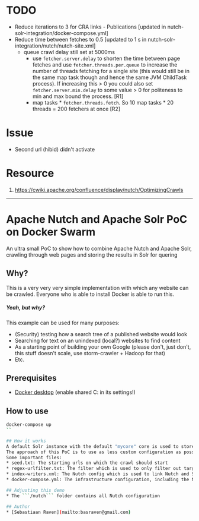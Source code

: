 # TODO

- Reduce iterations to 3 for CRA links - Publications [updated in nutch-solr-integration/docker-compose.yml]
- Reduce time between fetches to 0.5 [updated to 1 s in nutch-solr-integration/nutch/nutch-site.xml]
    - queue crawl delay still set at 5000ms
        - use `fetcher.server.delay` to shorten the time between page fetches and use `fetcher.threads.per.queue` to increase the number of threads fetching for a single site (this would still be in the same map task though and hence the same JVM ChildTask process). If increasing this > 0 you could also set `fetcher.server.min.delay` to some value > 0 for politeness to min and max bound the process. [R1]
        - map tasks * `fetcher.threads.fetch`. So 10 map tasks * 20 threads = 200 fetchers at once [R2]
        

# Issue

- Second url (hibid) didn't activate

# Resource 

1. https://cwiki.apache.org/confluence/display/nutch/OptimizingCrawls

---------------------------------------
# Apache Nutch and Apache Solr PoC on Docker Swarm
An ultra small PoC to show how to combine Apache Nutch and Apache Solr, crawling through web pages and storing the results in Solr for quering

## Why?
This is a very very very simple implementation with which any website can be crawled.
Everyone who is able to install Docker is able to run this.
##### Yeah, but why?
This example can be used for many purposes:
* (Security) testing how a search tree of a published website would look
* Searching for text on an unindexed (local?) websites to find content
* As a starting point of building your own Google (please don't, just don't, this stuff doesn't scale, use storm-crawler + Hadoop for that)
* Etc.

## Prerequisites
* [Docker desktop](https://www.docker.com/products/docker-desktop) (enable shared C: in its settings!)

## How to use
```bash
docker-compose up
``

## How it works 
A default Solr instance with the default "mycore" core is used to store Nutch crawling results.
The approach of this PoC is to use as less custom configuration as possible so it can be used as a starting point for other uses.
Some important files:
* seed.txt: The starting urls on which the crawl should start
* regex-urlfilter.txt: The filter which is used to only filter out targeted urls
* index-writers.xml: The Nutch config which is used to link Nutch and Solr
* docker-compose.yml: The infrastructure configuration, including the Nutch start command

## Adjusting this demo
* The ```/nutch``` folder contains all Nutch configuration

## Author
* [Sebastiaan Raven](mailto:basraven@gmail.com)


